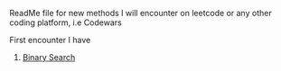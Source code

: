 
ReadMe file for new methods I will encounter on leetcode or any other coding platform, i.e Codewars

First encounter I have
1. [Binary Search](https://www.youtube.com/watch?v=7RPr83FYEkE)